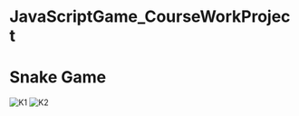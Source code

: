 # JavaScriptGame_CourseWorkProject
# Snake Game
![K1](https://github.com/KonstantinChikov/JavaScriptGame_CourseWorkProject/assets/91802179/a718e809-9ac9-4d6b-beb3-c4ab7be661e4)
![K2](https://github.com/KonstantinChikov/JavaScriptGame_CourseWorkProject/assets/91802179/341a0411-f6f8-425d-9880-a240e0c13fc9)

